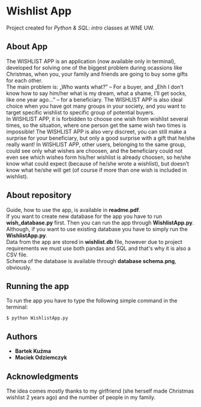 # Wishlist App

Project created for <i>Python & SQL: intro</i> classes at WNE UW.

## About App

The WISHLIST APP is an application (now available only in terminal), developed for solving one of the biggest problem during ocassions like Christmas, when you, your family and friends are going to buy some gifts for each other.  
The main problem is: „Who wants what?” – For a buyer, and „Ehh I don’t know how to say him/her what is my dream, what a shame, I’ll get socks, like one year ago…” – for a beneficiary. The WISHLIST APP is also ideal choice when you have got many groups in your society, and you want to target specific wishlist to specific group of potential buyers.   
In WISHLIST APP, it is forbidden to choose one wish from wishlist several times, so the situation, where one person get the same wish two times is impossible! The WISHLIST APP is also very discreet, you can still make a surprise for your beneficiary, but only a good surprise with a gift that he/she really want! In WISHLIST APP, other users, belonging to the same group, could see only what wishes are choosen, and the beneficiary could not even see which wishes form his/her wishlist is already choosen, so he/she know what could expect (because of he/she wrote a wishlist), but doesn’t know what he/she will get (of course if more than one wish is included in wishlist).

## About repository

Guide, how to use the app, is available in <b>readme.pdf</b>.  
If you want to create new database for the app you have to run <b>wish_database.py</b> first. Then you can run the app through <b>WishlistApp.py</b>.  
Although, if you want to use existing database you have to simply run the <b>WishlistApp.py</b>.  
Data from the app are stored in <b>wishlist.db</b> file, however due to project requirements we must use both pandas and SQL and that's why it is also a CSV file.  
Schema of the database is available through <b>database schema.png</b>, obviously.

## Running the app

To run the app you have to type the following simple command in the terminal:

```
$ python WishlistApp.py
```

## Authors

* **Bartek Kuźma** 
* **Maciek Odziemczyk** 

## Acknowledgments

The idea comes mostly thanks to my girlfriend (she herself made Christmas wishlist 2 years ago) and the number of people in my family.
